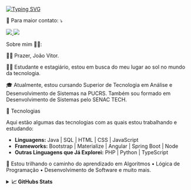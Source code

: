 <a href="https://git.io/typing-svg"><img src="https://readme-typing-svg.demolab.com?font=Fira+Code&size=28&pause=1000&color=FFC83D&width=435&lines=Oi%2C+tudo+bem%3F+%F0%9F%91%8B%F0%9F%98%8E" alt="Typing SVG" /></a><p align="left">
  💌 Para maior contato: ⤵️
</p>

<p align="left">
  <a href="https://www.linkedin.com/in/joao-vitor-fb/">
  <img src="https://img.shields.io/badge/LinkedIn-0077B5?style=flat-square&logo=linkedin&logoColor=white"/> </a>
  
  <a href="mailto:jvitorbf35@gmail.com">
  <img src="https://img.shields.io/badge/Gmail-D14836?style=flat-square&labelColor=FF0000&logo=gmail&logoColor=white"/> </a>
</p>

Sobre mim 👨‍💻: 

<p align = "left">
🧑🏻 Prazer, João Vitor.
</p> 
<p align="left">
  👨‍💻 Estudante e estagiário, estou em busca do meu lugar ao sol no mundo da tecnologia.
</p>
<p align = "left">
🎓 Atualmente, estou cursando Superior de Tecnologia em Análise e Desenvolvimento de Sistemas na PUCRS. Também sou formado em Desenvolvimento de Sistemas pelo SENAC TECH.
</p>
<p align = "left">
🚀 Tecnologias
  
Aqui estão algumas das tecnologias com as quais estou trabalhando e estudando:

- **Linguagens:** Java | SQL | HTML | CSS | JavaScript
- **Frameworks:** Bootstrap | Materialize | Angular | Spring Boot | Node
- **Outras Linguagens que Já Explorei:** PHP | Python | TypeScript

</p>
<p align = "left">
🌱 Estou trilhando o caminho do aprendizado em Algoritmos • Lógica de Programação • Desenvolvimento de Software e muito mais.
</p>

<details>	
  <summary><b>📈 GitHubs Stats</b></summary>
  <br />
<div align="center">
<a  href ="https://github.com/JvitorBF " > 
  <img height="150em" src ="https://github-readme-stats.vercel.app/api?username=JvitorBF&show_icons=true&theme=dark&include_all_commits=true&count_private=true"/>
  <img height="150em" src="https://github-readme-stats.vercel.app/api/top-langs/?username=JvitorBF&layout=compact&langs_count=7&theme=dark"/>
</div>
<details>	  

